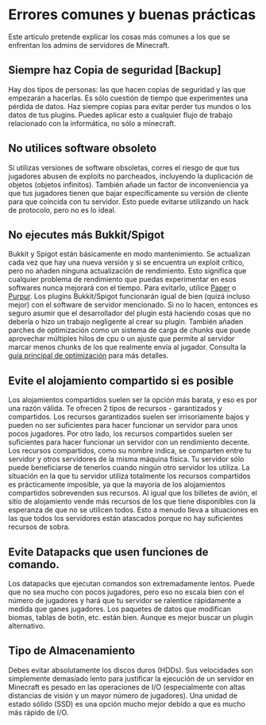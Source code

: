 # Errores comunes y buenas prácticas

Este artículo pretende explicar los cosas más comunes a los que se enfrentan los admins de servidores de Minecraft.

## Siempre **haz Copia de seguridad [Backup]**

Hay dos tipos de personas: las que hacen copias de seguridad y las que empezarán a hacerlas. Es sólo cuestión de tiempo que experimentes una pérdida de datos. Haz siempre copias para evitar perder tus mundos o los datos de tus plugins. Puedes aplicar esto a cualquier flujo de trabajo relacionado con la informática, no sólo a minecraft.

## No utilices software obsoleto

Si utilizas versiones de software obsoletas, corres el riesgo de que tus jugadores abusen de exploits no parcheados, incluyendo la duplicación de objetos (objetos infinitos). También añade un factor de inconveniencia ya que tus jugadores tienen que bajar específicamente su versión de cliente para que coincida con tu servidor. Esto puede evitarse utilizando un hack de protocolo, pero no es lo ideal.

## No ejecutes más Bukkit/Spigot

Bukkit y Spigot están básicamente en modo mantenimiento. Se actualizan cada vez que hay una nueva versión y si se encuentra un exploit crítico, pero no añaden ninguna actualización de rendimiento. Esto significa que cualquier problema de rendimiento que puedas experimentar en esos softwares nunca mejorará con el tiempo. Para evitarlo, utilice [Paper](https://papermc.io/downloads) o [Purpur](https://purpurmc.org/downloads). Los plugins Bukkit/Spigot funcionarán igual de bien (quizá incluso mejor) con el software de servidor mencionado. Si no lo hacen, entonces es seguro asumir que el desarrollador del plugin está haciendo cosas que no debería o hizo un trabajo negligente al crear su plugin. También añaden parches de optimización como un sistema de carga de chunks que puede aprovechar múltiples hilos de cpu o un ajuste que permite al servidor marcar menos chunks de los que realmente envía al jugador. Consulta la [guía principal de optimización](https://github.com/spectrasonic117/minecraft-optimization) para más detalles.

## Evite el alojamiento compartido si es posible

Los alojamientos compartidos suelen ser la opción más barata, y eso es por una razón válida. Te ofrecen 2 tipos de recursos - garantizados y compartidos. Los recursos garantizados suelen ser irrisoriamente bajos y pueden no ser suficientes para hacer funcionar un servidor para unos pocos jugadores. Por otro lado, los recursos compartidos suelen ser suficientes para hacer funcionar un servidor con un rendimiento decente. Los recursos compartidos, como su nombre indica, se comparten entre tu servidor y otros servidores de la misma máquina física. Tu servidor sólo puede beneficiarse de tenerlos cuando ningún otro servidor los utiliza. La situación en la que tu servidor utiliza totalmente los recursos compartidos es prácticamente imposible, ya que la mayoría de los alojamientos compartidos sobrevenden sus recursos. Al igual que los billetes de avión, el sitio de alojamiento vende más recursos de los que tiene disponibles con la esperanza de que no se utilicen todos. Esto a menudo lleva a situaciones en las que todos los servidores están atascados porque no hay suficientes recursos de sobra.

## Evite Datapacks que usen funciones de comando.

Los datapacks que ejecutan comandos son extremadamente lentos. Puede que no sea mucho con pocos jugadores, pero eso no escala bien con el número de jugadores y hará que tu servidor se ralentice rápidamente a medida que ganes jugadores. Los paquetes de datos que modifican biomas, tablas de botín, etc. están bien. Aunque es mejor buscar un plugin alternativo.

## Tipo de Almacenamiento

Debes evitar absolutamente los discos duros (HDDs). Sus velocidades son simplemente demasiado lento para justificar la ejecución de un servidor en Minecraft es pesado en las operaciones de I/O (especialmente con altas distancias de visión y un mayor número de jugadores). Una unidad de estado sólido (SSD) es una opción mucho mejor debido a que es mucho más rápido de I/O.
